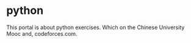 # python
This portal is about python exercises. Which on the Chinese University Mooc and, codeforces.com.
